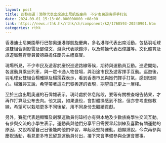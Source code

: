 ```yaml
---
layout: post
title: 巴黎奧運｜港隊代表出席迪士尼凱旋慶典　不少市民遊客揮手打氣
date: 2024-09-01 15:13:00.000000000 +08:00
link: https://news.rthk.hk/rthk/ch/component/k2/1768593-20240901.htm
categories: rthk
---
```


香港迪士尼樂園舉行巴黎奧運港隊凱旋慶典，多名港隊代表出席活動，包括羽毛球混雙組合謝影雪及鄧俊文、游泳代表歐鎧淳，以及體操代表石偉雄等。文化體育及旅遊局體育專員黃德森擔任慶典主禮嘉賓。

現場所見，不少市民及遊客於慶祝巡遊路線等候，期待與運動員互動。巡遊開始，各運動員乘坐列車，與一眾卡通人物登場，與沿途市民及遊客揮手互動。巡遊後，羽毛球女雙組合楊雅婷及楊霈霖表示，看到香港市民與她們揮手打氣，感到很開心。楊雅婷又說，希望帶著這次巴黎奧運的表現，期望自己更上一層樓。

至於三度出戰奧運的石偉雄表示，現時處於休息階段，要等有關檢查報告結果，才再作打算及公布去向。他又說，如果退役，會對體操感到不捨，但亦會考慮做教練，希望可以栽培更多不同後輩，用不同身份去繼續貢獻。

另外，賽艇代表趙顯臻及劍擊運動員何瑋桁亦有與本地及少數族裔學生交流互動。有參與交流的小學生表示，運動員與他們分享平日需要早起訓練及喜歡有關運動的原因，又說希望自己日後能向他們學習，早起及堅持運動。趙顯臻說，今次再參與慶祝活動，看見更多市民留意運動員付出，接下來會準備參與全運會賽事。
